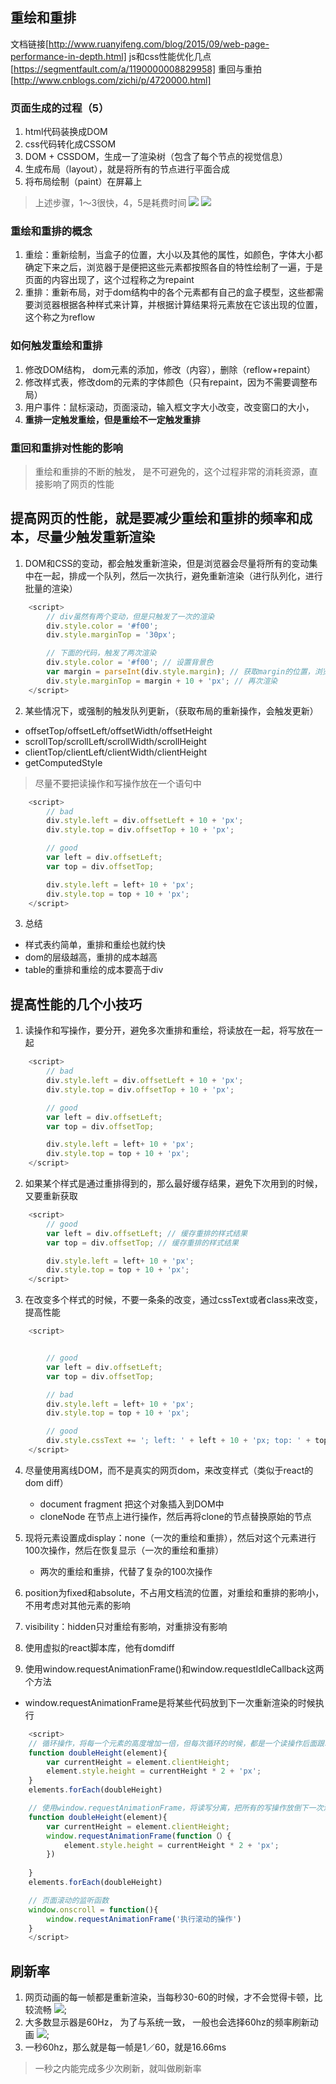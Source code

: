 ## 重绘和重排
文档链接[http://www.ruanyifeng.com/blog/2015/09/web-page-performance-in-depth.html]
js和css性能优化几点[https://segmentfault.com/a/1190000008829958]
重回与重拍[http://www.cnblogs.com/zichi/p/4720000.html]


### 页面生成的过程（5）
1. html代码装换成DOM
2. css代码转化成CSSOM
3. DOM + CSSDOM，生成一了渲染树（包含了每个节点的视觉信息）
4. 生成布局（layout），就是将所有的节点进行平面合成
5. 将布局绘制（paint）在屏幕上

> 上述步骤，1～3很快，4，5是耗费时间
![](../../image/performance/render1.png)
![](../../image/performance/render2.png)

### 重绘和重排的概念
1. 重绘：重新绘制，当盒子的位置，大小以及其他的属性，如颜色，字体大小都确定下来之后，浏览器于是便把这些元素都按照各自的特性绘制了一遍，于是页面的内容出现了，这个过程称之为repaint
2. 重排：重新布局，对于dom结构中的各个元素都有自己的盒子模型，这些都需要浏览器根据各种样式来计算，并根据计算结果将元素放在它该出现的位置，这个称之为reflow

### 如何触发重绘和重排
1. 修改DOM结构， dom元素的添加，修改（内容），删除（reflow+repaint）
2. 修改样式表，修改dom的元素的字体颜色（只有repaint，因为不需要调整布局）
3. 用户事件：鼠标滚动，页面滚动，输入框文字大小改变，改变窗口的大小，
3. **重排一定触发重绘，但是重绘不一定触发重排**


### 重回和重排对性能的影响
> 重绘和重排的不断的触发， 是不可避免的，这个过程非常的消耗资源，直接影响了网页的性能

## 提高网页的性能，就是要减少重绘和重排的频率和成本，尽量少触发重新渲染

1. DOM和CSS的变动，都会触发重新渲染，但是浏览器会尽量将所有的变动集中在一起，排成一个队列，然后一次执行，避免重新渲染（进行队列化，进行批量的渲染）

```js
	<script>
		// div虽然有两个变动，但是只触发了一次的渲染
		div.style.color = '#f00';
		div.style.marginTop = '30px';

		// 下面的代码，触发了两次渲染
		div.style.color = '#f00'; // 设置背景色
		var margin = parseInt(div.style.margin); // 获取margin的位置，浏览器重排
		div.style.marginTop = margin + 10 + 'px'; // 再次渲染
	</script>
``` 

2. 某些情况下，或强制的触发队列更新，（获取布局的重新操作，会触发更新）
+ offsetTop/offsetLeft/offsetWidth/offsetHeight
+ scrollTop/scrollLeft/scrollWidth/scrollHeight
+ clientTop/clientLeft/clientWidth/clientHeight
+ getComputedStyle
> 尽量不要把读操作和写操作放在一个语句中

```js
	<script>
		// bad
		div.style.left = div.offsetLeft + 10 + 'px';
		div.style.top = div.offsetTop + 10 + 'px';

		// good 
		var left = div.offsetLeft;
		var top = div.offsetTop;

		div.style.left = left+ 10 + 'px';
		div.style.top = top + 10 + 'px';
	</script>
```

3. 总结
+ 样式表约简单，重排和重绘也就约快
+ dom的层级越高，重排的成本越高
+ table的重排和重绘的成本要高于div

## 提高性能的几个小技巧
1. 读操作和写操作，要分开，避免多次重排和重绘，将读放在一起，将写放在一起

```js
	<script>
		// bad
		div.style.left = div.offsetLeft + 10 + 'px';
		div.style.top = div.offsetTop + 10 + 'px';

		// good 
		var left = div.offsetLeft;
		var top = div.offsetTop;

		div.style.left = left+ 10 + 'px';
		div.style.top = top + 10 + 'px';
	</script>
```
2. 如果某个样式是通过重排得到的，那么最好缓存结果，避免下次用到的时候，又要重新获取
```js
	<script>
		// good 
		var left = div.offsetLeft; // 缓存重排的样式结果
		var top = div.offsetTop; // 缓存重排的样式结果

		div.style.left = left+ 10 + 'px';
		div.style.top = top + 10 + 'px';
	</script>
```
3. 在改变多个样式的时候，不要一条条的改变，通过cssText或者class来改变，提高性能

```js
	<script>


		// good 
		var left = div.offsetLeft;
		var top = div.offsetTop;

		// bad
		div.style.left = left+ 10 + 'px';
		div.style.top = top + 10 + 'px';

		// good
		div.style.cssText += '; left: ' + left + 10 + 'px; top: ' + top + 10 + 'px';  //  一次改变
	</script>
```

4. 尽量使用离线DOM，而不是真实的网页dom，来改变样式（类似于react的dom diff）
	+ document fragment 把这个对象插入到DOM中
	+ cloneNode 在节点上进行操作，然后再将clone的节点替换原始的节点

5. 现将元素设置成display：none（一次的重绘和重排），然后对这个元素进行100次操作，然后在恢复显示（一次的重绘和重排）
	+ 两次的重绘和重排，代替了复杂的100次操作

6. position为fixed和absolute，不占用文档流的位置，对重绘和重排的影响小，不用考虑对其他元素的影响

7. visibility：hidden只对重绘有影响，对重排没有影响

8. 使用虚拟的react脚本库，他有domdiff
9. 使用window.requestAnimationFrame()和window.requestIdleCallback这两个方法
+ window.requestAnimationFrame是将某些代码放到下一次重新渲染的时候执行

```js
	<script>
	// 循环操作，将每一个元素的高度增加一倍，但每次循环的时候，都是一个读操作后面跟着一个写操作，这会在短时间内触发了大量的重绘和重排，对网页性能不利
	function doubleHeight(element){
		var currentHeight = element.clientHeight;
		element.style.height = currentHeight * 2 + 'px';
	}
	elements.forEach(doubleHeight)

	// 使用window.requestAnimationFrame，将读写分离，把所有的写操作放倒下一次渲染
	function doubleHeight(element){
		var currentHeight = element.clientHeight;
		window.requestAnimationFrame(function（）{
			element.style.height = currentHeight * 2 + 'px';
		})
		
	}
	elements.forEach(doubleHeight)

	// 页面滚动的监听函数
	window.onscroll = function(){
		window.requestAnimationFrame('执行滚动的操作')
	}	
	</script>
```

## 刷新率
1. 网页动画的每一帧都是重新渲染，当每秒30-60的时候，才不会觉得卡顿，比较流畅
![](../../../image/performance/refresh1.png);
2. 大多数显示器是60Hz， 为了与系统一致， 一般也会选择60hz的频率刷新动画
![](../../../image/performance/refresh2.png);
3. 一秒60hz，那么就是每一帧是1／60，就是16.66ms

> 一秒之内能完成多少次刷新，就叫做刷新率
















